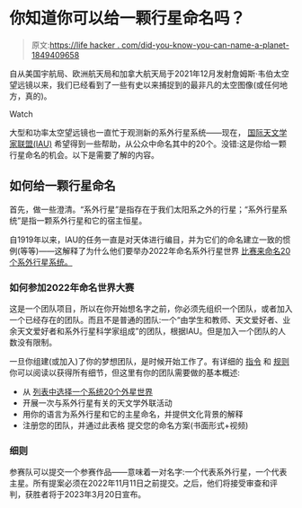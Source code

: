 # 你知道你可以给一颗行星命名吗？

> 原文:[https://life hacker . com/did-you-know-you-can-name-a-planet-1849409658](https://lifehacker.com/did-you-know-you-could-name-a-planet-1849409658)

自从美国宇航局、欧洲航天局和加拿大航天局于2021年12月发射詹姆斯·韦伯太空望远镜以来，我们已经看到了一些有史以来捕捉到的最非凡的太空图像(或任何地方，真的)。

Watch

大型和功率太空望远镜也一直忙于观测新的系外行星系统——现在， [国际天文学家联盟(IAU)](https://www.iau.org/news/pressreleases/detail/iau2209/?lang#3) 希望得到一些帮助，从公众中命名其中的20个。没错:这是你给一颗行星命名的机会。以下是需要了解的内容。

## 如何给一颗行星命名

首先，做一些澄清。“系外行星”是指存在于我们太阳系之外的行星；“系外行星系统”是指一颗系外行星和它的宿主恒星。

自1919年以来，IAU的任务一直是对天体进行编目，并为它们的命名建立一致的惯例(等等)——这解释了为什么他们要举办2022年命名系外行星世界 [比赛来命名20个系外行星系统。](https://nameexoworlds.iau.org/)

### 如何参加2022年命名世界大赛

这是一个团队项目，所以在你开始想名字之前，你必须先组织一个团队，或者加入一个已经存在的团队。而且不是普通的团队:一个“由学生和教师、天文爱好者、业余天文爱好者和系外行星科学家组成”的团队，根据IAU。但是加入一个团队的人数没有限制。

一旦你组建(或加入)了你的梦想团队，是时候开始工作了。有详细的 [指令](https://www.nameexoworlds.iau.org/2022faqs) 和 [规则](https://www.nameexoworlds.iau.org/2022naming-rules) 你可以阅读以获得所有细节，但这里有你的团队需要做的基本概述:

*   从 [列表中选择一个系统20个外星世界](https://www.nameexoworlds.iau.org/2022exoworlds)
*   开展一次与系外行星有关的天文学外联活动
*   用你的语言为系外行星和它的主星命名，并提供文化背景的解释
*   注册您的团队，并通过此表格 提交您的命名方案(书面形式+视频)

### 细则

参赛队可以提交一个参赛作品——意味着一对名字:一个代表系外行星，一个代表主星。所有提案必须在2022年11月11日之前提交。之后，他们将接受审查和评判，获胜者将于2023年3月20日宣布。